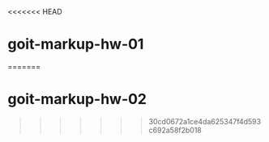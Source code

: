 <<<<<<< HEAD
# goit-markup-hw-01
=======
# goit-markup-hw-02
>>>>>>> 30cd0672a1ce4da625347f4d593c692a58f2b018
